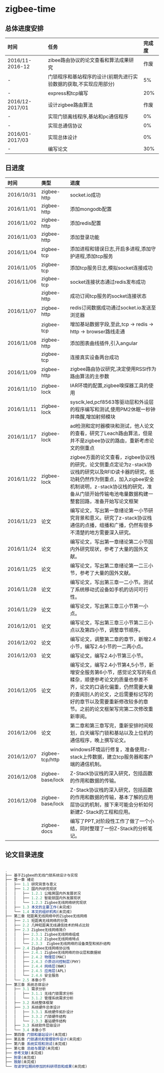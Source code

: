 ﻿


# zigbee-time

## 总体进度安排

| 时间                 | 任务                                   | 完成度 |
| :-------------       |:-------------                          |:-----  |
| 2016/11-2016-12      | zibee路由协议的论文查看和算法成果研究  | 作废    |
| -                    | 门锁程序和基站程序的设计(前期先进行实验数据的获取,不实现应用部分)   |   5%  |
| -                    | express和tcp编写                    |    20%  |
| 2016/12-2017/01      | 设计zigbee路由算法  | 作废    |
| -                    | 实现门锁离线程序,基站和pc通信程序   |   0%  |
| -                    | 实现总通信协议                      |    0%  |
| 2016/01-2017/03      | 实现总体设计  | 0%     |
| -                    | 编写论文  |   30%  |

## 日进度

| 时间          | 类型           | 进度    |
|:------------- |:-------------  |:-----   |
| 2016/10/31    | zigbee-http    | socket.io成功 |
| 2016/11/01    | zigbee-http    | 添加mongodb配置 |
| 2016/11/02    | zigbee-http    | 添加redis配置 |
| 2016/11/03    | zigbee-http    | 添加登录功能 |
| 2016/11/04    | zigbee-tcp     | 添加进程和错误日志,开启多进程,添加守护进程,添加tcp服务 |
| 2016/11/05    | zigbee-tcp     | 添加tcp服务日志,模拟socket连接成功 |
| 2016/11/06    | zigbee-tcp     | socket连接状态通过redis发布成功 |
|               | zigbee-http    | 成功订阅tcp服务的socket连接状态  |
| 2016/11/07    | zigbee-http    | redis订阅数据成功通过socket.io发送至浏览器 |
|               | zigbee-tcp     | 增加基站数据字段,至此,tcp -> redis -> http -> browser路线走通  |
| 2016/11/08    | zigbee-http    | 添加图表曲线插件,引入angular |
|               | zigbee-tcp     | 连接真实设备两台成功  |
| 2016/11/09    | zigbee-http    | zigbee路由协议研究,决定使用RSSI作为路由算法的主参数 |
| 2016/11/10    | zigbee-lock    | IAR环境的配置,zigbee嗅探器工具的使用 |
| 2016/11/11    | zigbee-lock    | sysclk,led,pcf8563等驱动层和外设层的程序编写和测试,使用PM2休眠一秒钟并唤醒,增加射频模块 |
| 2016/11/17    | zigbee-lock    | ad检测和定时器模块和测试，他人论文的查看，研究了Leach路由算法，但是并不是zigbee协议的路由，重新考虑论文的侧重点 |   
| 2016/11/22    | zigbee-lock    | zigbee方面的论文查看，zigbee协议栈的研究，论文侧重点定论为z-stack协议栈的研究以及RFID读卡器的研究，低功耗仍然作为侧重点，加入zigbee安全机制说明，z-stack协议栈的研究，准备从门锁开始传输电池电量数据构建一整套回路，准备开始写论文框架 |   
| 2016/11/23    | 论文    	 | 编写论文，写出第一章绪论第一小节研究背景和意义。研究了z-stack协议栈通信的点播，组播和广播，仍然有很多不清楚的地方需要深入研究。 |  
| 2016/11/24    | 论文   	 | 编写论文，写出第一章绪论第二小节国内外研究现状，参考了大量的国外文献。|  
| 2016/11/25    | 论文   	 | 编写论文，写出第二章绪论第一二三小节，参考了大量的国外文献。|  
| 2016/11/28    | 论文    	 | 编写论文，写出第三章一二小节。测试了系统移动式设备如手机的访问可行性。|  
| 2016/11/29    | 论文    	 | 编写论文，写出第三章三小节第一小点。|  
| 2016/12/01    | 论文    	 | 编写论文，写出第三章三小节第二三小点以及第四小节，调整章节顺序。|  
| 2016/12/02    | 论文    	 | 编写论文，调整第二章的章节，新增2.4小节，编写2.4小节的一二两小点。|  
| 2016/12/03    | 论文    	 | 编写论文，编写2.4小节第三小节。|  
| 2016/12/05    | 论文    	 | 编写论文，编写2.4小节第4,5小节，新增安全服务第6小节，感觉论文写的有点糅杂，顺便参考论文的质量也参差不齐，论文的口语化偏重，仍然需要大量的查阅别人的论文，之后需要标记写的好的章节以及需要重新修改较多的章节。之前的论文框架写完第二次修改重新审阅。|  
| 2016/12/06    | 论文    	 | 第二章和第三章写完，重新安排时间规划，白天编写门锁和基站以及上位机的通信程序，晚上撰写论文。| 
| 2016/12/07    | zigbee-tcp/http| windows环境运行修复，准备使用z-stack上传数据，建立tcp服务器和客户端的通信机制。| 
| 2016/12/08    | zigbee-base/lock| Z-Stack协议栈的深入研究，包括函数的作用和数据的传输。| 
| 2016/12/08    | zigbee-base/lock| Z-Stack协议栈的深入研究，包括函数的作用和数据的传输，基本了解的应用层协议的机制，接下来可能会分析如何新建Z-Stack的工程和应用。| 
|               | zigbee-docs     | 编写了PPT,对阶段性工作了做了一个小结，同时整理了一份Z-Stack的分析笔记。| 


## 论文目录进度

```javascript

.
├── 基于Zigbee的无线门锁系统设计与实现 
├── 第一章 绪论	
│   ├── 1.1 研究背景与意义   
│   ├── 1.2 国内外研究现状
│   │   ├── 1.2.1 公租房国内外发展状况
│   │   ├── 1.2.2 智能锁国内外发展现状
│   │   └── 1.2.3 Zigbee无线网络研究现状   
│   ├── 1.3 本文的主要工作(未完成)
│   └── 1.4 本文的组织机构(未完成)		
├── 第二章 短距离无线网络中的Zigbee无线网络
│   ├── 2.1 短距离无线网络的分类
│   ├── 2.2 几种短距离无线通信技术的特点比较
│   ├── 2.3 Zigbee无线网络简介
│   │   ├── 2.3.1 Zigbee无线网络组成
│   │   ├── 2.3.2 Zigbee无线网络特点
│   │   └── 2.3.3  Zigbee无线网络的设备类型和拓扑结构
│   ├── 2.4 Zigbee无线网络协议栈
│   │   ├── 2.4.1 Zigbee无线网络的协议层和数据帧
│   │   ├── 2.4.2 物理层(MAC)
│   │   ├── 2.4.3 介质访问控制层(PHY)
│   │   ├── 2.4.4 网络层(NWK)
│   │   ├── 2.4.5 应用层(APL)
│   │   └── 2.4.6 安全服务
│   └── 2.5 本章小节
├── 第三章 系统总体设计
│   ├── 3.1 需求分析
│   │   ├── 3.1.1 无线门锁需求分析
│   │   └── 3.1.2 管理系统需求分析
│   ├── 3.2 系统整体框架
│   ├── 3.3 系统硬件总体设计
│   │   ├── 3.3.1 系统硬件拓扑设计
│   │   ├── 3.3.2 门锁硬件结构
│   │   └── 2.3.3 基站硬件结构
│   ├── 3.3 系统软件层级设计
│   └── 3.4 本章小节
├── 第四章 门锁和基站设计(未完成)
├── 第五章 门锁通讯和管理软件设计(未完成)
├── 第六章 系统实现和测试(未完成)
├── 第七章 总结与展望(未完成)
├── 参考文献(未完成)
├── 附录(未完成)
├── 致献(未完成)
└── 攻读学位期间参加的科研项目和成果(未完成)

```
